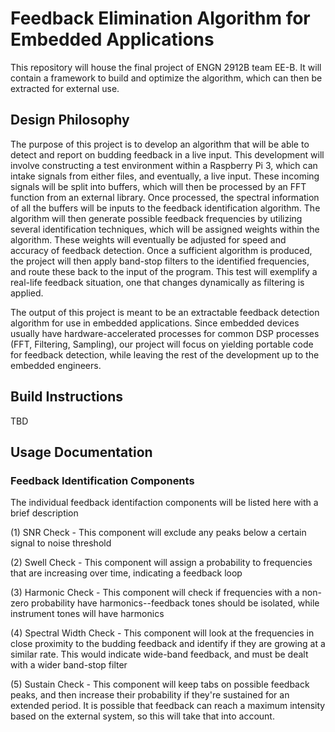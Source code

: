 # Feedback Elimination Algorithm for Embedded Applications
This repository will house the final project of ENGN 2912B team EE-B. It will contain a framework to build and optimize the algorithm, which can then be extracted for external use.

## Design Philosophy

The purpose of this project is to develop an algorithm that will be able to detect and report on budding feedback in a live input. This development will involve constructing a test environment within a Raspberry Pi 3, which can intake signals from either files, and eventually, a live input. These incoming signals will be split into buffers, which will then be processed by an FFT function from an external library. Once processed, the spectral information of all the buffers will be inputs to the feedback identification algorithm. The algorithm will then generate possible feedback frequencies by utilizing several identification techniques, which will be assigned weights within the algorithm. These weights will eventually be adjusted for speed and accuracy of feedback detection. Once a sufficient algorithm is produced, the project will then apply band-stop filters to the identified frequencies, and route these back to the input of the program. This test will exemplify a real-life feedback situation, one that changes dynamically as filtering is applied.

The output of this project is meant to be an extractable feedback detection algorithm for use in embedded applications. Since embedded devices usually have hardware-accelerated processes for common DSP processes (FFT, Filtering, Sampling), our project will focus on yielding portable code for feedback detection, while leaving the rest of the development up to the embedded engineers.

## Build Instructions

TBD

## Usage Documentation

### Feedback Identification Components

The individual feedback identifaction components will be listed here with a brief description

(1) SNR Check - This component will exclude any peaks below a certain signal to noise threshold

(2) Swell Check - This component will assign a probability to frequencies that are increasing over time, indicating a feedback loop

(3) Harmonic Check - This component will check if frequencies with a non-zero probability have harmonics--feedback tones should be isolated, while instrument tones will have harmonics

(4) Spectral Width Check - This component will look at the frequencies in close proximity to the budding feedback and identify if they are growing at a similar rate. This would indicate wide-band feedback, and must be dealt with a wider band-stop filter

(5) Sustain Check - This component will keep tabs on possible feedback peaks, and then increase their probability if they're sustained for an extended period. It is possible that feedback can reach a maximum intensity based on the external system, so this will take that into account.
